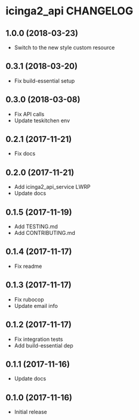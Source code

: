 icinga2_api CHANGELOG
========================

1.0.0 (2018-03-23)
------------------
- Switch to the new style custom resource

0.3.1 (2018-03-20)
------------------
- Fix build-essential setup

0.3.0 (2018-03-08)
------------------
- Fix API calls
- Update teskitchen env

0.2.1 (2017-11-21)
------------------
- Fix docs

0.2.0 (2017-11-21)
------------------
- Add icinga2_api_service LWRP
- Update docs

0.1.5 (2017-11-19)
------------------
- Add TESTING.md
- Add CONTRIBUTING.md

0.1.4 (2017-11-17)
------------------
- Fix readme

0.1.3 (2017-11-17)
------------------
- Fix rubocop
- Update email info

0.1.2 (2017-11-17)
------------------
- Fix integration tests
- Add build-essential dep

0.1.1 (2017-11-16)
------------------
- Update docs

0.1.0 (2017-11-16)
------------------
- Initial release

